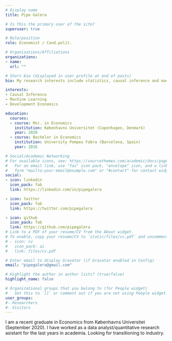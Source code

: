```yaml
---
# Display name
title: Pipe Galera

# Is this the primary user of the site?
superuser: true

# Role/position
role: Economist / Cand.polit.

# Organizations/Affiliations
organizations:
- name: 
  url: ""

# Short bio (displayed in user profile at end of posts)
bio: My research interests include statistics, causal inference and machine learning.

interests:
- Causal Inference
- Machine Learning
- Development Economics

education:
  courses:
  - course: Msc. in Economics
    institution: Københavns Universitet (Copenhagen, Denmark)
    year: 2020
  - course: Bachelor in Economics
    institution: University Pompeu Fabra (Barcelona, Spain)
    year: 2016

# Social/Academic Networking
# For available icons, see: https://sourcethemes.com/academic/docs/page-builder/#icons
#   For an email link, use "fas" icon pack, "envelope" icon, and a link in the
#   form "mailto:your-email@example.com" or "#contact" for contact widget.
social:
- icon: linkedin
  icon_pack: fab
  link: https://linkedin.com/in/pipegalera

- icon: twitter
  icon_pack: fab
  link: https://twitter.com/pipegalera

- icon: github
  icon_pack: fab
  link: https://github.com/pipegalera
# Link to a PDF of your resume/CV from the About widget.
# To enable, copy your resume/CV to `static/files/cv.pdf` and uncomment the lines below.
# - icon: cv
#   icon_pack: ai
#   link: files/cv.pdf

# Enter email to display Gravatar (if Gravatar enabled in Config)
email: "pipegalera@gmail.com"

# Highlight the author in author lists? (true/false)
highlight_name: false

# Organizational groups that you belong to (for People widget)
#   Set this to `[]` or comment out if you are not using People widget.
user_groups:
#- Researchers
#- Visitors
---
```


I am a recent graduate in Economics from Københavns Universitet (September 2020). I have worked as a data analyst/quantitative research asistant for the last years in academia. Looking for transitioning to industry.
